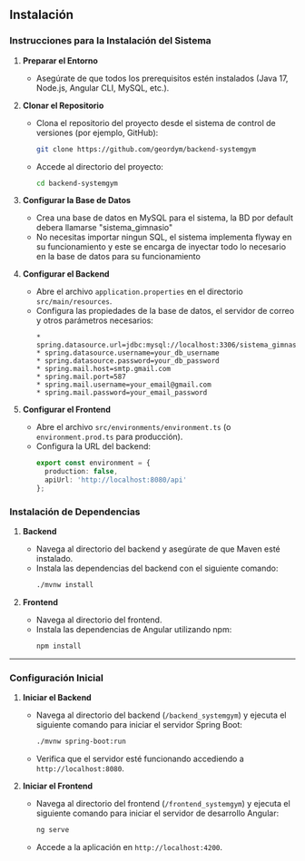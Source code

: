 ## Instalación

### Instrucciones para la Instalación del Sistema

1. **Preparar el Entorno**
   - Asegúrate de que todos los prerequisitos estén instalados (Java 17, Node.js, Angular CLI, MySQL, etc.).

2. **Clonar el Repositorio**
   - Clona el repositorio del proyecto desde el sistema de control de versiones (por ejemplo, GitHub):
     ```bash
     git clone https://github.com/geordym/backend-systemgym
     ```
   - Accede al directorio del proyecto:
     ```bash
     cd backend-systemgym
     ```

3. **Configurar la Base de Datos**
   - Crea una base de datos en MySQL para el sistema, la BD por default debera llamarse "sistema_gimnasio"
   - No necesitas importar ningun SQL, el sistema implementa flyway en su funcionamiento y este se encarga de inyectar todo lo necesario en la base de datos para su funcionamiento
     

4. **Configurar el Backend**
   - Abre el archivo `application.properties` en el directorio `src/main/resources`.
   - Configura las propiedades de la base de datos, el servidor de correo y otros parámetros necesarios:
     ```properties
     * spring.datasource.url=jdbc:mysql://localhost:3306/sistema_gimnasio
     * spring.datasource.username=your_db_username
     * spring.datasource.password=your_db_password
     * spring.mail.host=smtp.gmail.com
     * spring.mail.port=587
     * spring.mail.username=your_email@gmail.com
     * spring.mail.password=your_email_password
     ```

5. **Configurar el Frontend**
   - Abre el archivo `src/environments/environment.ts` (o `environment.prod.ts` para producción).
   - Configura la URL del backend:
     ```typescript
     export const environment = {
       production: false,
       apiUrl: 'http://localhost:8080/api'
     };
     ```

### Instalación de Dependencias

1. **Backend**
   - Navega al directorio del backend y asegúrate de que Maven esté instalado.
   - Instala las dependencias del backend con el siguiente comando:
     ```bash
     ./mvnw install
     ```

2. **Frontend**
   - Navega al directorio del frontend.
   - Instala las dependencias de Angular utilizando npm:
     ```bash
     npm install
     ```

---

### Configuración Inicial

1. **Iniciar el Backend**
   - Navega al directorio del backend (`/backend_systemgym`) y ejecuta el siguiente comando para iniciar el servidor Spring Boot:
     ```bash
     ./mvnw spring-boot:run
     ```
   - Verifica que el servidor esté funcionando accediendo a `http://localhost:8080`.

2. **Iniciar el Frontend**
   - Navega al directorio del frontend (`/frontend_systemgym`) y ejecuta el siguiente comando para iniciar el servidor de desarrollo Angular:
     ```bash
     ng serve
     ```
   - Accede a la aplicación en `http://localhost:4200`.



